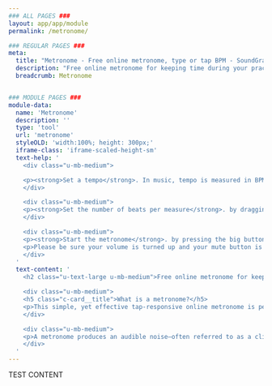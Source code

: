 ```yaml
---
### ALL PAGES ###
layout: app/app/module
permalink: /metronome/

### REGULAR PAGES ###
meta:
  title: "Metronome - Free online metronome, type or tap BPM - SoundGrail"
  description: "Free online metronome for keeping time during your practice. Type or tap a BPM and select any time signature. Learn to play piano and guitar easier!"
  breadcrumb: Metronome


### MODULE PAGES ###
module-data:
  name: 'Metronome'
  description: ''
  type: 'tool'
  url: 'metronome'
  styleOLD: 'width:100%; height: 300px;'
  iframe-class: 'iframe-scaled-height-sm'
  text-help: '
    <div class="u-mb-medium">

    <p><strong>Set a tempo</strong>. In music, tempo is measured in BPM (beats per minute). You can set the BPM by typing a number into the box. This will change the click speed of the metronome. Additionally, you can tap a tempo by pressing the “tap” button. Using the metronome tap will allow you to naturally set the groove of the click, and is easier to do while the metronome is turned off. It takes about 6 taps to accurately set the tempo.</p>
    </div>

    <div class="u-mb-medium">
    <p><strong>Set the number of beats per measure</strong>. by dragging the slider. Most contemporary music has 4 beats per measure so the is a good starting point. This includes genres such as edm, electronic, trap, pop, rap, hip-hop and many more modern styles of music. Some other genres such as jazz and classical music can be in different time signatures.</p>
    </div>

    <div class="u-mb-medium">
    <p><strong>Start the metronome</strong>. by pressing the big button labeled START. You can also stop the metronome by pressing the same button. </p>
    <p>Please be sure your volume is turned up and your mute button is not engaged.</p>
    </div>
  '
  text-content: '
    <h2 class="u-text-large u-mb-medium">Free online metronome for keeping time during your practice.</h2>

    <div class="u-mb-medium">
    <h5 class="c-card__title">What is a metronome?</h5>
    <p>This simple, yet effective tap-responsive online metronome is perfect for all of your musical needs.</p>
    </div>

    <div class="u-mb-medium">
    <p>A metronome produces an audible noise—often referred to as a click or a beat—at regular intervals that the user can set. Metronome time is kept in beats per minute (BPM). A metronome is a practice tool to assist you in playing rhythms more accurately. While not generally used in performance, many musicians use a metronome to maintain a steady tempo and establish a strong rhythm for future performances.</p>
    </div>
  '
---
```

TEST CONTENT
